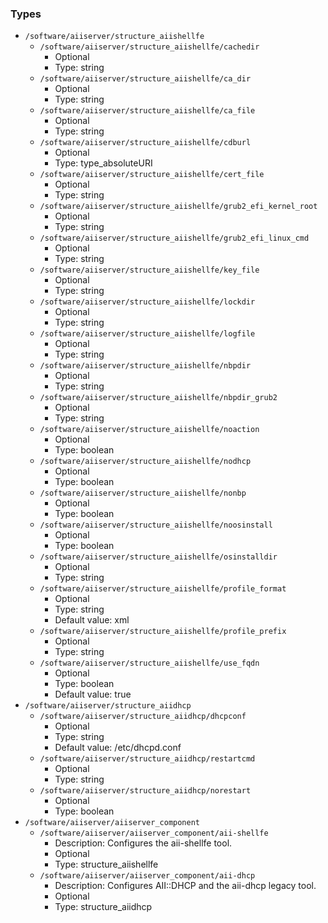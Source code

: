 
### Types

 - `/software/aiiserver/structure_aiishellfe`
    - `/software/aiiserver/structure_aiishellfe/cachedir`
        - Optional
        - Type: string
    - `/software/aiiserver/structure_aiishellfe/ca_dir`
        - Optional
        - Type: string
    - `/software/aiiserver/structure_aiishellfe/ca_file`
        - Optional
        - Type: string
    - `/software/aiiserver/structure_aiishellfe/cdburl`
        - Optional
        - Type: type_absoluteURI
    - `/software/aiiserver/structure_aiishellfe/cert_file`
        - Optional
        - Type: string
    - `/software/aiiserver/structure_aiishellfe/grub2_efi_kernel_root`
        - Optional
        - Type: string
    - `/software/aiiserver/structure_aiishellfe/grub2_efi_linux_cmd`
        - Optional
        - Type: string
    - `/software/aiiserver/structure_aiishellfe/key_file`
        - Optional
        - Type: string
    - `/software/aiiserver/structure_aiishellfe/lockdir`
        - Optional
        - Type: string
    - `/software/aiiserver/structure_aiishellfe/logfile`
        - Optional
        - Type: string
    - `/software/aiiserver/structure_aiishellfe/nbpdir`
        - Optional
        - Type: string
    - `/software/aiiserver/structure_aiishellfe/nbpdir_grub2`
        - Optional
        - Type: string
    - `/software/aiiserver/structure_aiishellfe/noaction`
        - Optional
        - Type: boolean
    - `/software/aiiserver/structure_aiishellfe/nodhcp`
        - Optional
        - Type: boolean
    - `/software/aiiserver/structure_aiishellfe/nonbp`
        - Optional
        - Type: boolean
    - `/software/aiiserver/structure_aiishellfe/noosinstall`
        - Optional
        - Type: boolean
    - `/software/aiiserver/structure_aiishellfe/osinstalldir`
        - Optional
        - Type: string
    - `/software/aiiserver/structure_aiishellfe/profile_format`
        - Optional
        - Type: string
        - Default value: xml
    - `/software/aiiserver/structure_aiishellfe/profile_prefix`
        - Optional
        - Type: string
    - `/software/aiiserver/structure_aiishellfe/use_fqdn`
        - Optional
        - Type: boolean
        - Default value: true
 - `/software/aiiserver/structure_aiidhcp`
    - `/software/aiiserver/structure_aiidhcp/dhcpconf`
        - Optional
        - Type: string
        - Default value: /etc/dhcpd.conf
    - `/software/aiiserver/structure_aiidhcp/restartcmd`
        - Optional
        - Type: string
    - `/software/aiiserver/structure_aiidhcp/norestart`
        - Optional
        - Type: boolean
 - `/software/aiiserver/aiiserver_component`
    - `/software/aiiserver/aiiserver_component/aii-shellfe`
        - Description: Configures the aii-shellfe tool.
        - Optional
        - Type: structure_aiishellfe
    - `/software/aiiserver/aiiserver_component/aii-dhcp`
        - Description: Configures AII::DHCP and the aii-dhcp legacy tool.
        - Optional
        - Type: structure_aiidhcp

